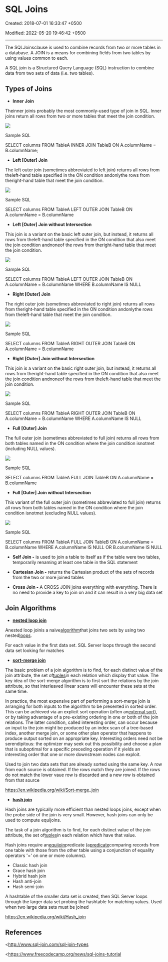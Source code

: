 # SQL Joins

Created: 2018-07-01 16:33:47 +0500

Modified: 2022-05-20 19:46:42 +0500

---

The SQLJoinsclause is used to combine records from two or more tables in a database. A JOIN is a means for combining fields from two tables by using values common to each.

A SQL join is a Structured Query Language (SQL) instruction to combine data from two sets of data (i.e. two tables).

## Types of Joins
-   **Inner Join**

Theinner joinis probably the most commonly-used type of join in SQL. Inner joins return all rows from two or more tables that meet the join condition.

![](media/SQL-Joins-image1.png)



Sample SQL

SELECT columns
FROM TableA
INNER JOIN TableB
ON A.columnName = B.columnName;


-   **Left [Outer] Join**

The left outer join (sometimes abbreviated to left join) returns all rows from theleft-hand table specified in the ON condition andonlythe rows from theright-hand table that meet the join condition.

![](media/SQL-Joins-image2.png)

Sample SQL

SELECT columns
FROM TableA
LEFT OUTER JOIN TableB
ON A.columnName = B.columnName


-   **Left [Outer] Join without Intersection**

This join is a variant on the basic left outer join, but instead, it returns all rows from theleft-hand table specified in the ON condition that also meet the join condition andnoneof the rows from theright-hand table that meet the join condition.

![](media/SQL-Joins-image3.png)

Sample SQL

SELECT columns
FROM TableA
LEFT OUTER JOIN TableB
ON A.columnName = B.columnName
WHERE B.columnName IS NULL


-   **Right [Outer] Join**

The right outer join (sometimes abbreviated to right join) returns all rows from theright-hand table specified in the ON condition andonlythe rows from theleft-hand table that meet the join condition.

![](media/SQL-Joins-image4.png)

Sample SQL

SELECT columns
FROM TableA
RIGHT OUTER JOIN TableB
ON A.columnName = B.columnName


-   **Right [Outer] Join without Intersection**

This join is a variant on the basic right outer join, but instead, it returns all rows from theright-hand table specified in the ON condition that also meet the join condition andnoneof the rows from theleft-hand table that meet the join condition.

![](media/SQL-Joins-image5.png)

Sample SQL

SELECT columns
FROM TableA
RIGHT OUTER JOIN TableB
ON A.columnName = B.columnName
WHERE A.columnName IS NULL


-   **Full [Outer] Join**

The full outer join (sometimes abbreviated to full join) returns all rows from both tables named in the ON condition where the join condition isnotmet (including NULL values).

![](media/SQL-Joins-image6.png)

Sample SQL

SELECT columns
FROM TableA
FULL JOIN TableB
ON A.columnName = B.columnName


-   **Full [Outer] Join without Intersection**

This variant of the full outer join (sometimes abbreviated to full join) returns all rows from both tables named in the ON condition where the join condition isnotmet (excluding NULL values).

![](media/SQL-Joins-image7.png)

Sample SQL

SELECT columns
FROM TableA
FULL JOIN TableB
ON A.columnName = B.columnName
WHERE A.columnName IS NULL
OR B.columnName IS NULL


-   **Self Join -** is used to join a table to itself as if the table were two tables, temporarily renaming at least one table in the SQL statement


-   **Cartesian Join -** returns the Cartesian product of the sets of records from the two or more joined tables


-   **Cross Join -** A CROSS JOIN joins everything with everything. There is no need to provide a key to join on and it can result in a very big data set

## Join Algorithms
-   [**nested loop join**](https://en.wikipedia.org/wiki/Nested_loop_join)

Anested loop joinis a naive[algorithm](https://en.wikipedia.org/wiki/Algorithm)that joins two sets by using two nested[loops](https://en.wikipedia.org/wiki/Loop_(computing)).

For each value in the first data set. SQL Server loops through the second data set looking for matches


-   [**sort-merge join**](https://en.wikipedia.org/wiki/Sort-merge_join)

The basic problem of a join algorithm is to find, for each distinct value of the join attribute, the set of[tuples](https://en.wikipedia.org/wiki/Tuple)in each relation which display that value. The key idea of the sort-merge algorithm is to first sort the relations by the join attribute, so that interleaved linear scans will encounter these sets at the same time.

In practice, the most expensive part of performing a sort-merge join is arranging for both inputs to the algorithm to be presented in sorted order. This can be achieved via an explicit sort operation (often an[external sort](https://en.wikipedia.org/wiki/External_sort)), or by taking advantage of a pre-existing ordering in one or both of the join relations. The latter condition, called interesting order, can occur because an input to the join might be produced by an index scan of a tree-based index, another merge join, or some other plan operator that happens to produce output sorted on an appropriate key. Interesting orders need not be serendipitous: the optimizer may seek out this possibility and choose a plan that is suboptimal for a specific preceding operation if it yields an interesting order that one or more downstream nodes can exploit.

Used to join two data sets that are already sorted using the same key. A row from each source is obtained. If the rows match they are joined. If the rows do not match the lower vaue row is discarded and a new row is obtained from that source

<https://en.wikipedia.org/wiki/Sort-merge_join>


-   [**hash join**](https://en.wikipedia.org/wiki/Hash_join)

Hash joins are typically more efficient than nested loops joins, except when the probe side of the join is very small. However, hash joins can only be used to compute equijoins.

The task of a join algorithm is to find, for each distinct value of the join attribute, the set of[tuples](https://en.wikipedia.org/wiki/Tuple#Relational_model)in each relation which have that value.

Hash joins require an[equijoin](https://en.wikipedia.org/wiki/Equijoin)predicate (a[predicate](https://en.wikipedia.org/wiki/Syntactic_predicate)comparing records from one table with those from the other table using a conjunction of equality operators '=' on one or more columns).


-   Classic hash join
-   Grace hash join
-   Hybrid hash join
-   Hash anti-join
-   Hash semi-join

A hashtable of the smaller data set is created, then SQL Server loops through the larger data set probing the hashtable for matching values. Used when two large data sets must be joined

<https://en.wikipedia.org/wiki/Hash_join>

## References

<http://www.sql-join.com/sql-join-types

<https://www.freecodecamp.org/news/sql-joins-tutorial
